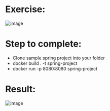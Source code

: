 # Exercise:
![image](https://user-images.githubusercontent.com/94816681/156721185-8aac429b-36f2-4a18-a3b8-786f1fb8fa66.png)


# Step to complete:
- Clone sample spring project into your folder
- docker build . -t spring-project 
- docker run -p 8080:8080 spring-project
# Result:
![image](https://user-images.githubusercontent.com/94816681/156721040-efba1732-22a4-432d-a1ee-0afe0f292350.png)
